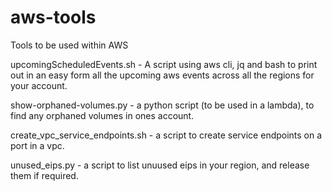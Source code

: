 # aws-tools
Tools to be used within AWS

upcomingScheduledEvents.sh - A script using aws cli, jq and bash to print out in an easy form all the upcoming aws events across all the regions for your account.

show-orphaned-volumes.py - a python script (to be used in a lambda), to find any orphaned volumes in ones account.

create_vpc_service_endpoints.sh - a script to create service endpoints on a port in a vpc.

unused_eips.py - a script to list unuused eips in your region, and release them if required.
